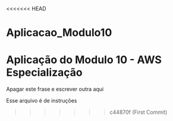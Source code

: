 <<<<<<< HEAD
# Aplicacao_Modulo10
Aplicação do Modulo 10 - AWS Especialização
=======
Apagar este frase e escrever outra aqui

Esse arquivo é de instruções 
>>>>>>> c44870f (First Commit)
